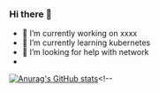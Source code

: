 ### Hi there 👋
- 🔭 I’m currently working on xxxx
- 🌱 I’m currently learning kubernetes
- 🤔 I’m looking for help with network
- 
[![Anurag's GitHub stats](https://github-readme-stats.vercel.app/api?username=孙凯)](https://github.com/anuraghazra/github-readme-stats)<!--
